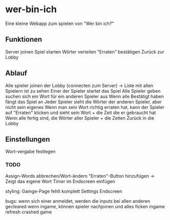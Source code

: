 # wer-bin-ich
Eine kleine Webapp zum spielen von "Wer bin ich?"

## Funktionen
Server joinen
Spiel starten
Wörter verteilen
"Erraten" bestätigen
Zurück zur Lobby

## Ablauf
Alle spieler joinen der Lobby (connecten zum Server) -> Liste mit allen Spielern ist zu sehen
Einer der Spieler startet das Spiel
Alle Spieler geben suchen sich ein Wort für ein anderen Spieler aus
Wenn alle Bestätigt haben fängt das Spiel an
Jeder Spieler sieht die Wörter der anderen Spieler, aber nicht sein eigenes
Wenn man sein Wort richtig erraten hat, kann der Spieler auf "Erraten" klicken und sieht sein Wort + die Zeit die er gebraucht hat
Wenn alle fertig sind, die Wörter aller Spieler + die Zeiten
Zurück in die Lobby

## Einstellungen
Wort-vergabe festlegen


### TODO
Assign-Words abbrechen/Wort-ändern
"Erraten"-Button hinzufügen -> Zeigt das eigene Wort
Timer im Endscreen einfügen

styling:
    Gamge-Page fehlt komplett
    Settings
    Endscreen

bugs: 
    wenn sich einer anmeldet, werden die inputs bei allen anderen gecleared
    wenn ingame, können spieler nachjoinen und alles ficken
    ingame refresh crashed game